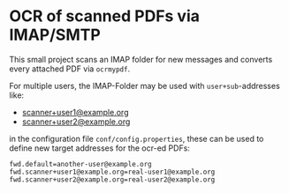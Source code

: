 # OCR of scanned PDFs via IMAP/SMTP

This small project scans an IMAP folder for new messages and converts
every attached PDF via `ocrmypdf`.

For multiple users, the IMAP-Folder may be used with `user+sub`-addresses like:

* scanner+user1@example.org
* scanner+user2@example.org

in the configuration file `conf/config.properties`, these can be used to define new 
target addresses for the ocr-ed PDFs:

```properties 
fwd.default=another-user@example.org
fwd.scanner+user1@example.org=real-user1@example.org
fwd.scanner+user2@example.org=real-user2@example.org
```